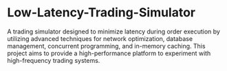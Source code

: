 # Low-Latency-Trading-Simulator
A trading simulator designed to minimize latency during order execution by utilizing advanced techniques for network optimization, database management, concurrent programming, and in-memory caching. This project aims to provide a high-performance platform to experiment with high-frequency trading systems.
